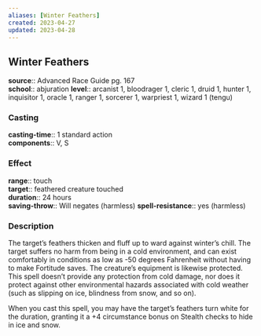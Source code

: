 ```yaml
---
aliases: [Winter Feathers]
created: 2023-04-27
updated: 2023-04-28
---
```


## Winter Feathers

**source**:: Advanced Race Guide pg. 167  
**school**:: abjuration
**level**:: arcanist 1, bloodrager 1, cleric 1, druid 1, hunter 1, inquisitor 1, oracle 1, ranger 1, sorcerer 1, warpriest 1, wizard 1 (tengu)

### Casting

**casting-time**:: 1 standard action  
**components**:: V, S

### Effect

**range**:: touch  
**target**:: feathered creature touched  
**duration**:: 24 hours  
**saving-throw**:: Will negates (harmless)
**spell-resistance**:: yes (harmless)

### Description

The target’s feathers thicken and fluff up to ward against winter’s chill. The target suffers no harm from being in a cold environment, and can exist comfortably in conditions as low as -50 degrees Fahrenheit without having to make Fortitude saves. The creature’s equipment is likewise protected. This spell doesn’t provide any protection from cold damage, nor does it protect against other environmental hazards associated with cold weather (such as slipping on ice, blindness from snow, and so on).  
  
When you cast this spell, you may have the target’s feathers turn white for the duration, granting it a +4 circumstance bonus on Stealth checks to hide in ice and snow.
